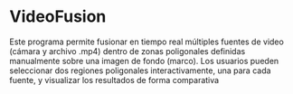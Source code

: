 # VideoFusion
Este programa permite fusionar en tiempo real múltiples fuentes de video (cámara y archivo .mp4) dentro de zonas poligonales definidas manualmente sobre una imagen de fondo (marco).  Los usuarios pueden seleccionar dos regiones poligonales interactivamente, una para cada fuente, y visualizar los resultados de forma comparativa
